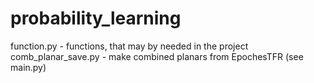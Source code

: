 # probability_learning

function.py - functions, that may by  needed in the project  
comb_planar_save.py - make combined planars from EpochesTFR (see main.py)
